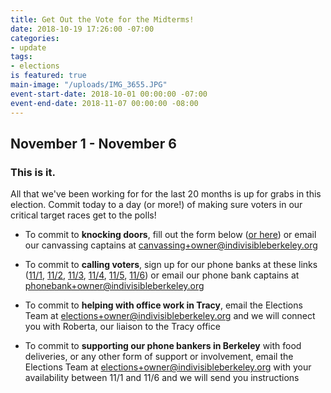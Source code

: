 ```yaml
---
title: Get Out the Vote for the Midterms!
date: 2018-10-19 17:26:00 -07:00
categories:
- update
tags:
- elections
is featured: true
main-image: "/uploads/IMG_3655.JPG"
event-start-date: 2018-10-01 00:00:00 -07:00
event-end-date: 2018-11-07 00:00:00 -08:00
---
```


## November 1 - November 6

### This is it.

All that we've been working for for the last 20 months is up for grabs in this election. Commit today to a day (or more!) of making sure voters in our critical target races get to the polls!

- To commit to **knocking doors**, fill out the form below ([or here](https://docs.google.com/forms/d/e/1FAIpQLSfRpCQiXRmmM-fp57LYvnvOQSlfoedWDJLTBna5B14ovCAzyA/viewform)) or email our canvassing captains at [canvassing+owner@indivisibleberkeley.org](mailto:canvassing+owner@indivisibleberkeley.org)

- To commit to **calling voters**, sign up for our phone banks at these links ([11/1], [11/2], [11/3], [11/4], [11/5], [11/6]) or email our phone bank captains at [phonebank+owner@indivisibleberkeley.org](mailto:phonebank+owner@indivisibleberkeley.org)

- To commit to **helping with office work in Tracy**, email the Elections Team at [elections+owner@indivisibleberkeley.org](mailto:elections+owner@indivisibleberkeley.org) and we will connect you with Roberta, our liaison to the Tracy office

- To commit to **supporting our phone bankers in Berkeley** with food deliveries, or any other form of support or involvement, email the Elections Team at [elections+owner@indivisibleberkeley.org](mailto:elections+owner@indivisibleberkeley.org) with your availability between 11/1 and 11/6 and we will send you instructions

[11/1]: https://docs.google.com/forms/d/e/1FAIpQLSf_hBeeCb2ryJ_mnBNBVF40CNpW-zB2hZMKvj_aOVnNJCZnAg/viewform
[11/2]: https://docs.google.com/forms/d/e/1FAIpQLSd9qwmKhLiAGE6E6V1fhF1qtxTBxMrWcur5rAZ9hTg2JO2R5Q/viewform
[11/3]: https://docs.google.com/forms/d/e/1FAIpQLSexV1PM2vlgh2uU8XT4dpeLAsHgVXo6LDCODD0N_N-k2CIiqg/viewform
[11/4]: https://docs.google.com/forms/d/e/1FAIpQLSe2uQqzFW7M4su9EfVs81r_d6f2rUfSwGhW4679A-tnciyJQg/viewform
[11/5]: https://docs.google.com/forms/d/e/1FAIpQLSdQPXXGRh2weQ3-7BV4uwMdqdbVnKTBa3EC8so_tD7qKqp5Fw/viewform
[11/6]: https://docs.google.com/forms/d/e/1FAIpQLSevVKvLl-TirfEoXhPsyGgmHGnKFBFJ-6hhXcfWv2bw6YqppA/viewform